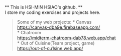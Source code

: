 ** This is HSI-MIN HSIAO's github. **  
I store my coding exercises and projects here.

> Some of my web projects:
    * Canvas  
    https://canvas-dba9e.firebaseapp.com/  
    * Chatroom  
    https://midterm-chatroom-dab78.web.app/chat  
    * Out of Cuisine(Team project, game)  
    https://out-of-cu1sine.web.app/  
